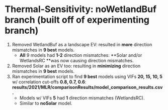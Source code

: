 # Thermal-Sensitivity: noWetlandBuf branch (built off of experimenting branch)
1) Removed WetlandBuf as a landscape EV: resulted in **more** direction mismatches in **9 best** models.
   * **All** 9 models had **1-2** direction mismatches: **Solar and/or WetlandsRC **was now causing direction mismatches.
2) Removed Solar as an EV too: resulting in **minimizing** direction mismatches in **9 best** models.
3) Ran experimentation script to find **9 best** models using VIFs **20, 15, 10, 5** w/ correlation cut-offs **0.8, 0.7, 0.6**: **results/2021/MLR/comparisonResults/model_comparison_results.csv.**
   * Models w/ VIFs **5** had **1** direction mismatches (WetlandsRC).
   * Similar to **noSolar** model.
